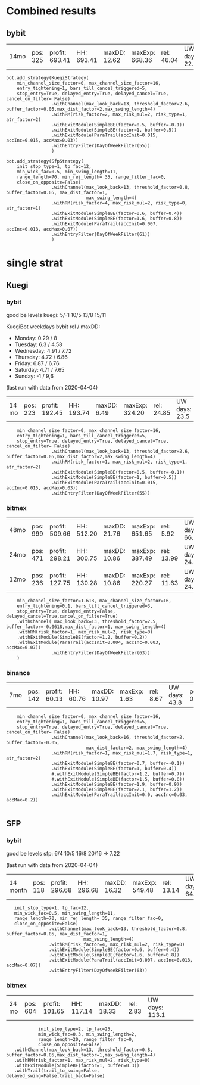 # Combined results
## bybit
| | | | | | | | | | | | 
|---|---|---|---|---|---|---|---|---|---|---|
| 14mo |  pos: 325 | profit: 693.41 | HH: 693.41 | maxDD: 12.62 | maxExp: 668.36 | rel: 46.04 | UW days: 22.2 | pos days: 0.0/2.1/20.2 |

```
bot.add_strategy(KuegiStrategy(
    min_channel_size_factor=0, max_channel_size_factor=16,
    entry_tightening=1, bars_till_cancel_triggered=5,
    stop_entry=True, delayed_entry=True, delayed_cancel=True, cancel_on_filter= False)
                 .withChannel(max_look_back=13, threshold_factor=2.6, buffer_factor=0.05,max_dist_factor=2,max_swing_length=4)
                 .withRM(risk_factor=2, max_risk_mul=2, risk_type=1, atr_factor=2)
                 .withExitModule(SimpleBE(factor=0.5, buffer=-0.1))
                 .withExitModule(SimpleBE(factor=1, buffer=0.5))
                 .withExitModule(ParaTrail(accInit=0.015, accInc=0.015, accMax=0.03))
                 .withEntryFilter(DayOfWeekFilter(55))
                 )
                 
bot.add_strategy(SfpStrategy(
    init_stop_type=1, tp_fac=12,
    min_wick_fac=0.5, min_swing_length=11,
    range_length=70, min_rej_length= 35, range_filter_fac=0,
    close_on_opposite=False)
                 .withChannel(max_look_back=13, threshold_factor=0.8, buffer_factor=0.05, max_dist_factor=1,
                              max_swing_length=4)
                 .withRM(risk_factor=4, max_risk_mul=2, risk_type=0, atr_factor=1)
                 .withExitModule(SimpleBE(factor=0.6, buffer=0.4))
                 .withExitModule(SimpleBE(factor=1.6, buffer=0.8))
                 .withExitModule(ParaTrail(accInit=0.007, accInc=0.018, accMax=0.07))
                 .withEntryFilter(DayOfWeekFilter(61))
                 )
```

# single strat

## Kuegi

### bybit
good be levels kuegi: 5/-1 10/5 13/8 15/11

KuegiBot weekdays bybit rel / maxDD:
* Monday: 0.29 / 8
* Tuesday: 6.3 / 4.58
* Wednesday: 4.91 / 7.72
* Thursday: 4.72 / 6.86
* Friday: 6.87 / 6.76
* Saturday: 4.71 / 7.65
* Sunday: -1 / 9,6

(last run  with data from 2020-04-04)

| | | | | | | | | | | | 
|---|---|---|---|---|---|---|---|---|---|---|
14 mo | pos: 223 | profit: 192.45 | HH: 193.74 | maxDD: 6.49 | maxExp: 324.20 | rel: 24.85 | UW days: 23.5 | pos days: 0.0/2.5/19.3

```
    min_channel_size_factor=0, max_channel_size_factor=16,
    entry_tightening=1, bars_till_cancel_triggered=5,
    stop_entry=True, delayed_entry=True, delayed_cancel=True, cancel_on_filter= False)
                 .withChannel(max_look_back=13, threshold_factor=2.6, buffer_factor=0.05,max_dist_factor=2,max_swing_length=4)
                 .withRM(risk_factor=1, max_risk_mul=2, risk_type=1, atr_factor=2)
                 .withExitModule(SimpleBE(factor=0.5, buffer=-0.1))
                 .withExitModule(SimpleBE(factor=1, buffer=0.5))
                 .withExitModule(ParaTrail(accInit=0.015, accInc=0.015, accMax=0.03))
                 .withEntryFilter(DayOfWeekFilter(55))
```
### bitmex

| | | | | | | | | | | | 
|---|---|---|---|---|---|---|---|---|---|---|
 48mo | pos: 999 | profit: 509.66 | HH: 512.20 | maxDD: 21.76 | maxExp: 651.65 | rel: 5.92 | UW days: 66.0 | pos days: 0.0/4.6/22.0
 24mo | pos: 471 | profit: 298.21 | HH: 300.75 | maxDD: 10.86 | maxExp: 387.49 | rel: 13.99 | UW days: 24.4 | pos days: 0.0/4.7/21.3
 12mo | pos: 236 | profit: 127.75 | HH: 130.28 | maxDD: 10.86 | maxExp: 220.27 | rel: 11.63 | UW days: 24.4 | pos days: 0.0/4.3/18.3

```
    min_channel_size_factor=1.618, max_channel_size_factor=16,
    entry_tightening=0.1, bars_till_cancel_triggered=3,
    stop_entry=True, delayed_entry=False, delayed_cancel=True,cancel_on_filter=True)
    .withChannel( max_look_back=13, threshold_factor=2.5, buffer_factor=-0.0618,max_dist_factor=1, max_swing_length=4)
    .withRM(risk_factor=1, max_risk_mul=2, risk_type=0)
    .withExitModule(SimpleBE(factor=1.2, buffer=0.2))
    .withExitModule(ParaTrail(accInit=0.004, accInc=0.003, accMax=0.07))
                 .withEntryFilter(DayOfWeekFilter(63))
    )
```

### binance

| | | | | | | | | | | | 
|---|---|---|---|---|---|---|---|---|---|---|
 7mo | pos: 142 | profit: 60.13 | HH: 60.76 | maxDD: 10.97 | maxExp: 1.63 | rel: 8.67 | UW days: 43.8 | pos days: 0.0/1.5/10.7

```
    min_channel_size_factor=0, max_channel_size_factor=16,
    entry_tightening=1, bars_till_cancel_triggered=5,
    stop_entry=True, delayed_entry=True, delayed_cancel=True, cancel_on_filter= False)
                 .withChannel(max_look_back=16, threshold_factor=2, buffer_factor=-0.05,
                              max_dist_factor=2, max_swing_length=4)
                 .withRM(risk_factor=1, max_risk_mul=1.7, risk_type=1, atr_factor=2)
                 .withExitModule(SimpleBE(factor=0.7, buffer=-0.1))
                 .withExitModule(SimpleBE(factor=1, buffer=0.4))
                 #.withExitModule(SimpleBE(factor=1.2, buffer=0.7))
                 #.withExitModule(SimpleBE(factor=1.5, buffer=0.8))
                 .withExitModule(SimpleBE(factor=1.9, buffer=0.9))
                 .withExitModule(SimpleBE(factor=2.1, buffer=1.2))
                 .withExitModule(ParaTrail(accInit=0.0, accInc=0.03, accMax=0.2))
          
```


## SFP

### bybit

good be levels sfp: 6/4  10/5  16/8  20/16 -> 7.22


(last run  with data from 2020-04-04)

| | | | | | | | | | | | 
|---|---|---|---|---|---|---|---|---|---|---|
 14 month | pos: 118 | profit: 296.68 | HH: 296.68 | maxDD: 16.32 | maxExp: 549.48 | rel: 13.14 | UW days: 64.3 | pos days: 0.0/1.0/8.2
 
 ```
    init_stop_type=1, tp_fac=12,
    min_wick_fac=0.5, min_swing_length=11,
    range_length=70, min_rej_length= 35, range_filter_fac=0,
    close_on_opposite=False)
                 .withChannel(max_look_back=13, threshold_factor=0.8, buffer_factor=0.05, max_dist_factor=1,
                              max_swing_length=4)
                 .withRM(risk_factor=4, max_risk_mul=2, risk_type=0)
                 .withExitModule(SimpleBE(factor=0.6, buffer=0.4))
                 .withExitModule(SimpleBE(factor=1.6, buffer=0.8))
                 .withExitModule(ParaTrail(accInit=0.007, accInc=0.018, accMax=0.07))
                 .withEntryFilter(DayOfWeekFilter(63))
```

### bitmex

| | | | | | | | | | | | 
|---|---|---|---|---|---|---|---|---|---|---|
  24 mo |  pos: 604 | profit: 101.65 | HH: 117.14 | maxDD: 18.33 | rel: 2.83 | UW days: 113.1
 
 ```
             init_stop_type=2, tp_fac=25,
             min_wick_fac=0.3, min_swing_length=2,
             range_length=20, range_filter_fac=0,
             close_on_opposite=False)
    .withChannel(max_look_back=13, threshold_factor=0.8, buffer_factor=0.05,max_dist_factor=1,max_swing_length=4)
    .withRM(risk_factor=1, max_risk_mul=2, risk_type=0)
    .withExitModule(SimpleBE(factor=1, buffer=0.3))
    .withTrail(trail_to_swing=False, delayed_swing=False,trail_back=False)
```